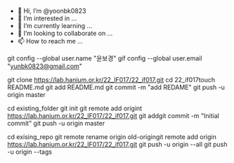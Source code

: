 - 👋 Hi, I’m @yoonbk0823
- 👀 I’m interested in ...
- 🌱 I’m currently learning ...
- 💞️ I’m looking to collaborate on ...
- 📫 How to reach me ...

<!---
yoonbk0823/yoonbk0823 is a ✨ special ✨ repository because its `README.md` (this file) appears on your GitHub profile.
You can click the Preview link to take a look at your changes.
--->
git config --global user.name "윤보경"
gif config --global user.email "yunbk0823@gmail.com"

git clone https://lab.hanium.or.kr/22_IF017/22_if017.git
cd 22_if017touch README.md
git add README.md
git commit -m "add REDAME"
git push -u origin master

cd existing_folder
git init
git remote add origint https://lab.hanium.or.kr/22_IF017/22_if017.git
git addgit commit -m "Initial commit"
git push -u origin master

cd exising_repo
git remote rename origin old-origingit remote add origin https://lab.hanium.or.kr/22_IF017/22_if017.git
git push -u origin --all
git push -u origin --tags
